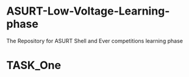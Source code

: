 # ASURT-Low-Voltage-Learning-phase
The Repository for ASURT Shell and Ever competitions learning phase
# TASK_One
